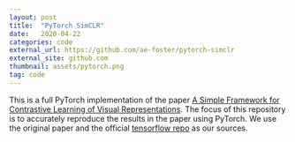 ```yaml
---
layout: post
title:  "PyTorch SimCLR"
date:   2020-04-22
categories: code
external_url: https://github.com/ae-foster/pytorch-simclr
external_site: github.com
thumbnail: assets/pytorch.png
tag: code
---
```


This is a full PyTorch implementation of the paper [A Simple Framework for Contrastive Learning of Visual Representations](https://arxiv.org/pdf/2002.05709.pdf). The focus of this repository is to accurately reproduce the results in the paper using PyTorch. We use the original paper and the official [tensorflow repo](https://github.com/google-research/simclr) as our sources.
<!--more-->
